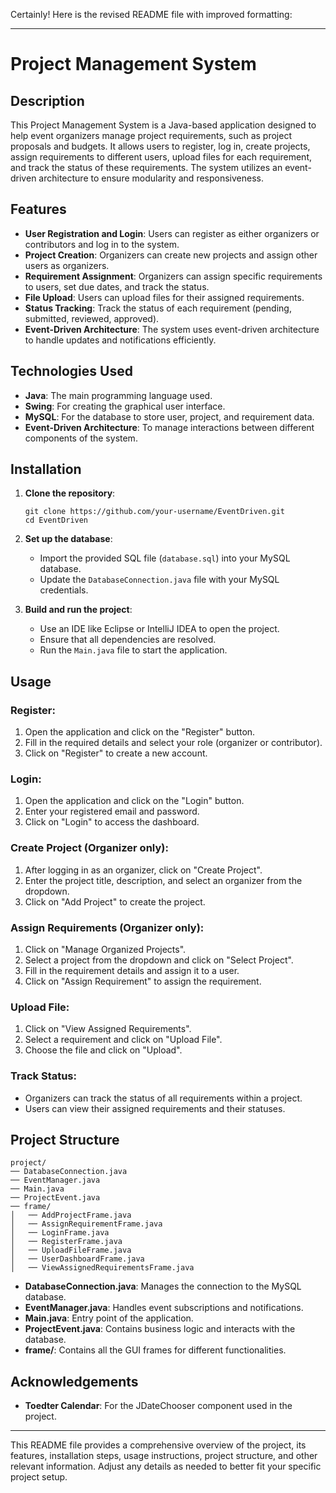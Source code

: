 Certainly! Here is the revised README file with improved formatting:

---

# Project Management System

## Description
This Project Management System is a Java-based application designed to help event organizers manage project requirements, such as project proposals and budgets. It allows users to register, log in, create projects, assign requirements to different users, upload files for each requirement, and track the status of these requirements. The system utilizes an event-driven architecture to ensure modularity and responsiveness.

## Features
- **User Registration and Login**: Users can register as either organizers or contributors and log in to the system.
- **Project Creation**: Organizers can create new projects and assign other users as organizers.
- **Requirement Assignment**: Organizers can assign specific requirements to users, set due dates, and track the status.
- **File Upload**: Users can upload files for their assigned requirements.
- **Status Tracking**: Track the status of each requirement (pending, submitted, reviewed, approved).
- **Event-Driven Architecture**: The system uses event-driven architecture to handle updates and notifications efficiently.

## Technologies Used
- **Java**: The main programming language used.
- **Swing**: For creating the graphical user interface.
- **MySQL**: For the database to store user, project, and requirement data.
- **Event-Driven Architecture**: To manage interactions between different components of the system.

## Installation

1. **Clone the repository**:
    ```
    git clone https://github.com/your-username/EventDriven.git
    cd EventDriven
    ```

2. **Set up the database**:
    - Import the provided SQL file (`database.sql`) into your MySQL database.
    - Update the `DatabaseConnection.java` file with your MySQL credentials.

3. **Build and run the project**:
    - Use an IDE like Eclipse or IntelliJ IDEA to open the project.
    - Ensure that all dependencies are resolved.
    - Run the `Main.java` file to start the application.

## Usage

### Register:
1. Open the application and click on the "Register" button.
2. Fill in the required details and select your role (organizer or contributor).
3. Click on "Register" to create a new account.

### Login:
1. Open the application and click on the "Login" button.
2. Enter your registered email and password.
3. Click on "Login" to access the dashboard.

### Create Project (Organizer only):
1. After logging in as an organizer, click on "Create Project".
2. Enter the project title, description, and select an organizer from the dropdown.
3. Click on "Add Project" to create the project.

### Assign Requirements (Organizer only):
1. Click on "Manage Organized Projects".
2. Select a project from the dropdown and click on "Select Project".
3. Fill in the requirement details and assign it to a user.
4. Click on "Assign Requirement" to assign the requirement.

### Upload File:
1. Click on "View Assigned Requirements".
2. Select a requirement and click on "Upload File".
3. Choose the file and click on "Upload".

### Track Status:
- Organizers can track the status of all requirements within a project.
- Users can view their assigned requirements and their statuses.

## Project Structure

```plaintext
project/
── DatabaseConnection.java
── EventManager.java
── Main.java
── ProjectEvent.java
── frame/
│   ── AddProjectFrame.java
│   ── AssignRequirementFrame.java
│   ── LoginFrame.java
│   ── RegisterFrame.java
│   ── UploadFileFrame.java
│   ── UserDashboardFrame.java
│   ── ViewAssignedRequirementsFrame.java
```

- **DatabaseConnection.java**: Manages the connection to the MySQL database.
- **EventManager.java**: Handles event subscriptions and notifications.
- **Main.java**: Entry point of the application.
- **ProjectEvent.java**: Contains business logic and interacts with the database.
- **frame/**: Contains all the GUI frames for different functionalities.

## Acknowledgements
- **Toedter Calendar**: For the JDateChooser component used in the project.

---

This README file provides a comprehensive overview of the project, its features, installation steps, usage instructions, project structure, and other relevant information. Adjust any details as needed to better fit your specific project setup.
